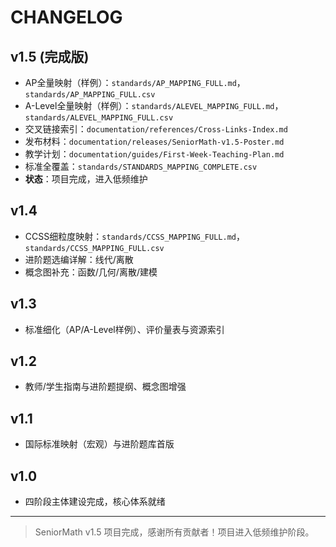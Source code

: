 # CHANGELOG

## v1.5 (完成版)
- AP全量映射（样例）：`standards/AP_MAPPING_FULL.md`，`standards/AP_MAPPING_FULL.csv`
- A-Level全量映射（样例）：`standards/ALEVEL_MAPPING_FULL.md`，`standards/ALEVEL_MAPPING_FULL.csv`
- 交叉链接索引：`documentation/references/Cross-Links-Index.md`
- 发布材料：`documentation/releases/SeniorMath-v1.5-Poster.md`
- 教学计划：`documentation/guides/First-Week-Teaching-Plan.md`
- 标准全覆盖：`standards/STANDARDS_MAPPING_COMPLETE.csv`
- **状态**：项目完成，进入低频维护

## v1.4
- CCSS细粒度映射：`standards/CCSS_MAPPING_FULL.md`，`standards/CCSS_MAPPING_FULL.csv`
- 进阶题选编详解：线代/离散
- 概念图补充：函数/几何/离散/建模

## v1.3
- 标准细化（AP/A-Level样例）、评价量表与资源索引

## v1.2
- 教师/学生指南与进阶题提纲、概念图增强

## v1.1
- 国际标准映射（宏观）与进阶题库首版

## v1.0
- 四阶段主体建设完成，核心体系就绪

---
> SeniorMath v1.5 项目完成，感谢所有贡献者！项目进入低频维护阶段。
